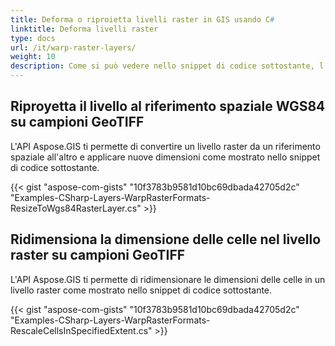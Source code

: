 ```yaml
---
title: Deforma o riproietta livelli raster in GIS usando C#
linktitle: Deforma livelli raster
type: docs
url: /it/warp-raster-layers/
weight: 10
description: Come si può vedere nello snippet di codice sottostante, l'API della libreria GIS C# consente di convertire, deformare o riproiettare un livello raster da un riferimento spaziale a un altro e applicare nuove dimensioni.
---
```


## **Riproyetta il livello al riferimento spaziale WGS84 su campioni GeoTIFF**
L'API Aspose.GIS ti permette di convertire un livello raster da un riferimento spaziale all'altro e applicare nuove dimensioni come mostrato nello snippet di codice sottostante.

{{< gist "aspose-com-gists" "10f3783b9581d10bc69dbada42705d2c" "Examples-CSharp-Layers-WarpRasterFormats-ResizeToWgs84RasterLayer.cs" >}}
## **Ridimensiona la dimensione delle celle nel livello raster su campioni GeoTIFF**
L'API Aspose.GIS ti permette di ridimensionare le dimensioni delle celle in un livello raster come mostrato nello snippet di codice sottostante.

{{< gist "aspose-com-gists" "10f3783b9581d10bc69dbada42705d2c" "Examples-CSharp-Layers-WarpRasterFormats-RescaleCellsInSpecifiedExtent.cs" >}}
